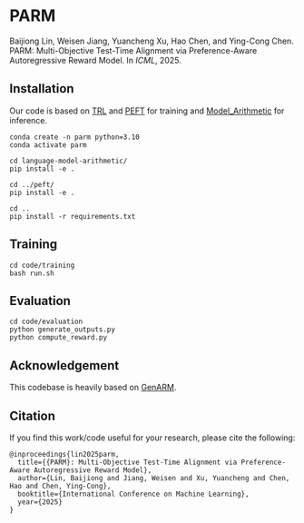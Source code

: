 # PARM 

Baijiong Lin, Weisen Jiang, Yuancheng Xu, Hao Chen, and Ying-Cong Chen. PARM: Multi-Objective Test-Time Alignment via Preference-Aware Autoregressive Reward Model. In *ICML*, 2025.

## Installation
Our code is based on [TRL](https://github.com/huggingface/trl) and [PEFT](https://github.com/huggingface/peft) for training and [Model_Arithmetic](https://github.com/eth-sri/language-model-arithmetic) for inference. 
```
conda create -n parm python=3.10
conda activate parm

cd language-model-arithmetic/
pip install -e .

cd ../peft/
pip install -e .

cd ..
pip install -r requirements.txt
```

## Training
```
cd code/training
bash run.sh
```

## Evaluation
```
cd code/evaluation
python generate_outputs.py
python compute_reward.py
```

## Acknowledgement
This codebase is heavily based on [GenARM](https://github.com/Yuancheng-Xu/GenARM).

## Citation
If you find this work/code useful for your research, please cite the following:
```
@inproceedings{lin2025parm,
  title={{PARM}: Multi-Objective Test-Time Alignment via Preference-Aware Autoregressive Reward Model},
  author={Lin, Baijiong and Jiang, Weisen and Xu, Yuancheng and Chen, Hao and Chen, Ying-Cong},
  booktitle={International Conference on Machine Learning},
  year={2025}
}
```

